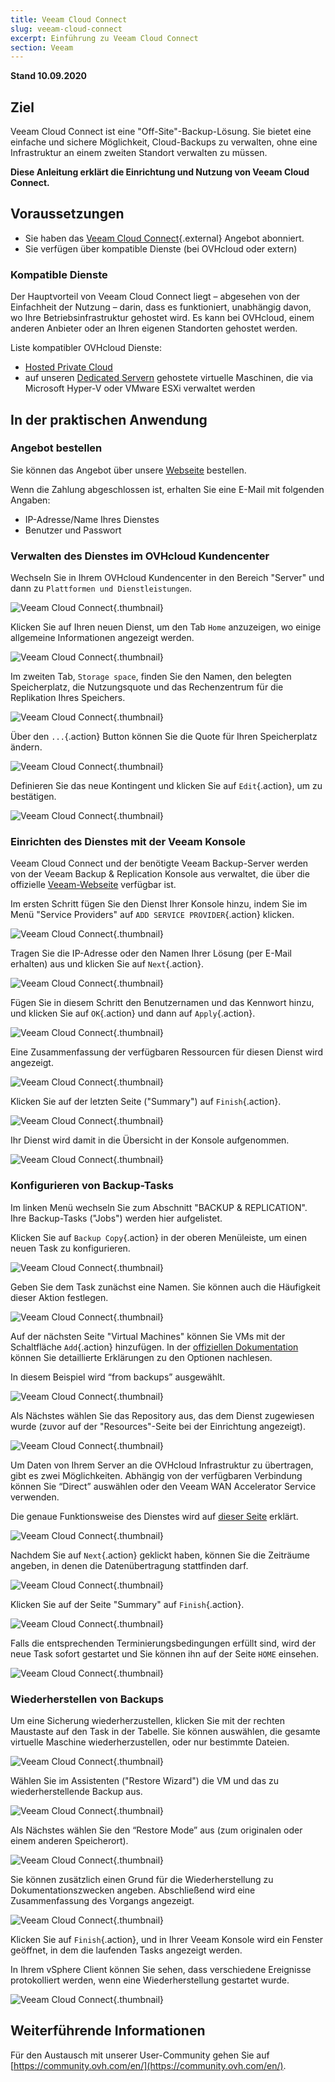 ```yaml
---
title: Veeam Cloud Connect
slug: veeam-cloud-connect
excerpt: Einführung zu Veeam Cloud Connect
section: Veeam
---
```


**Stand 10.09.2020**

## Ziel

Veeam Cloud Connect ist eine "Off-Site"-Backup-Lösung. Sie bietet eine einfache und sichere Möglichkeit, Cloud-Backups zu verwalten, ohne eine Infrastruktur an einem zweiten Standort verwalten zu müssen.

**Diese Anleitung erklärt die Einrichtung und Nutzung von Veeam Cloud Connect.**

## Voraussetzungen

- Sie haben das [Veeam Cloud Connect](https://www.ovh.com/de/storage-solutions/veeam-cloud-connect/){.external} Angebot abonniert.
- Sie verfügen über kompatible Dienste (bei OVHcloud oder extern)

### Kompatible Dienste

Der Hauptvorteil von Veeam Cloud Connect liegt – abgesehen von der Einfachheit der Nutzung – darin, dass es funktioniert, unabhängig davon, wo Ihre Betriebsinfrastruktur gehostet wird. Es kann bei OVHcloud, einem anderen Anbieter oder an Ihren eigenen Standorten gehostet werden.

Liste kompatibler OVHcloud Dienste:

- [Hosted Private Cloud](https://www.ovhcloud.com/de/enterprise/products/hosted-private-cloud/)
- auf unseren [Dedicated Servern](https://www.ovh.com/de/dedicated_server/) gehostete virtuelle Maschinen, die via Microsoft Hyper-V oder VMware ESXi verwaltet werden

## In der praktischen Anwendung

### Angebot bestellen

Sie können das Angebot über unsere [Webseite](https://www.ovh.com/de/storage-solutions/veeam-cloud-connect/) bestellen.

Wenn die Zahlung abgeschlossen ist, erhalten Sie eine E-Mail mit folgenden Angaben:

- IP-Adresse/Name Ihres Dienstes
- Benutzer und Passwort


### Verwalten des Dienstes im OVHcloud Kundencenter

Wechseln Sie in Ihrem OVHcloud Kundencenter in den Bereich "Server" und dann zu `Plattformen und Dienstleistungen`.

![Veeam Cloud Connect](images/veeam-cloud-connect-manager-start1.png){.thumbnail}

Klicken Sie auf Ihren neuen Dienst, um den Tab `Home` anzuzeigen, wo einige allgemeine Informationen angezeigt werden.

![Veeam Cloud Connect](images/veeam-cloud-connect-manager1.png){.thumbnail}

Im zweiten Tab, `Storage space`, finden Sie den Namen, den belegten Speicherplatz, die Nutzungsquote und das Rechenzentrum für die Replikation Ihres Speichers.

![Veeam Cloud Connect](images/veeam-cloud-connect-manager-espace1.png){.thumbnail}

Über den `...`{.action} Button können Sie die Quote für Ihren Speicherplatz ändern.

![Veeam Cloud Connect](images/veeam-cloud-connect-manager-modif-espace1.png){.thumbnail}

Definieren Sie das neue Kontingent und klicken Sie auf `Edit`{.action}, um zu bestätigen.

![Veeam Cloud Connect](images/veeam-cloud-connect-manager-modif-espace-ok1.png){.thumbnail}


### Einrichten des Dienstes mit der Veeam Konsole

Veeam Cloud Connect und der benötigte Veeam Backup-Server werden von der Veeam Backup & Replication Konsole aus verwaltet, die über die offizielle [Veeam-Webseite](https://www.veeam.com/) verfügbar ist.

Im ersten Schritt fügen Sie den Dienst Ihrer Konsole hinzu, indem Sie im Menü "Service Providers" auf `ADD SERVICE PROVIDER`{.action} klicken.

![Veeam Cloud Connect](images/veeam-cloud-connect-add-provider.png){.thumbnail}

Tragen Sie die IP-Adresse oder den Namen Ihrer Lösung (per E-Mail erhalten) aus und klicken Sie auf `Next`{.action}.

![Veeam Cloud Connect](images/veeam-cloud-connect-add-provider-ip.png){.thumbnail}

Fügen Sie in diesem Schritt den Benutzernamen und das Kennwort hinzu, und klicken Sie auf `OK`{.action} und dann auf `Apply`{.action}.

![Veeam Cloud Connect](images/veeam-cloud-connect-add-provider-login.png){.thumbnail}

Eine Zusammenfassung der verfügbaren Ressourcen für diesen Dienst wird angezeigt.

![Veeam Cloud Connect](images/veeam-cloud-connect-add-provider-ressources.png){.thumbnail}

Klicken Sie auf der letzten Seite ("Summary") auf `Finish`{.action}.

![Veeam Cloud Connect](images/veeam-cloud-connect-add-provider-recap.png){.thumbnail}

Ihr Dienst wird damit in die Übersicht in der Konsole aufgenommen.

![Veeam Cloud Connect](images/veeam-cloud-connect-add-provider-finish.png){.thumbnail}


### Konfigurieren von Backup-Tasks

Im linken Menü wechseln Sie zum Abschnitt "BACKUP & REPLICATION". Ihre Backup-Tasks ("Jobs") werden hier aufgelistet.

Klicken Sie auf `Backup Copy`{.action} in der oberen Menüleiste, um einen neuen Task zu konfigurieren.

![Veeam Cloud Connect](images/veeam-cloud-connect-replicat.png){.thumbnail}

Geben Sie dem Task zunächst eine Namen. Sie können auch die Häufigkeit dieser Aktion festlegen.

![Veeam Cloud Connect](images/veeam-cloud-connect-replicat-name.png){.thumbnail}

Auf der nächsten Seite "Virtual Machines" können Sie VMs mit der Schaltfläche `Add`{.action} hinzufügen. In der [offiziellen Dokumentation](https://helpcenter.veeam.com/archive/backup/95/vsphere/backup_copy_vms.html) können Sie detaillierte Erklärungen zu den Optionen nachlesen.

In diesem Beispiel wird “from backups” ausgewählt.

![Veeam Cloud Connect](images/veeam-cloud-connect-replicat-select.png){.thumbnail}

Als Nächstes wählen Sie das Repository aus, das dem Dienst zugewiesen wurde (zuvor auf der "Resources"-Seite bei der Einrichtung angezeigt).

![Veeam Cloud Connect](images/veeam-cloud-connect-replicat-target.png){.thumbnail}

Um Daten von Ihrem Server an die OVHcloud Infrastruktur zu übertragen, gibt es zwei Möglichkeiten. Abhängig von der verfügbaren Verbindung können Sie “Direct” auswählen oder den Veeam WAN Accelerator Service verwenden.

Die genaue Funktionsweise des Dienstes wird auf [dieser Seite](https://helpcenter.veeam.com/archive/backup/95/vsphere/wan_hiw.html) erklärt.

![Veeam Cloud Connect](images/veeam-cloud-connect-replicat-data.png){.thumbnail}

Nachdem Sie auf `Next`{.action} geklickt haben, können Sie die Zeiträume angeben, in denen die Datenübertragung stattfinden darf.

![Veeam Cloud Connect](images/veeam-cloud-connect-replicat-schedule.png){.thumbnail}

Klicken Sie auf der Seite "Summary" auf `Finish`{.action}.

![Veeam Cloud Connect](images/veeam-cloud-connect-replicat-finish.png){.thumbnail}

Falls die entsprechenden Terminierungsbedingungen erfüllt sind, wird der neue Task sofort gestartet und Sie können ihn auf der Seite `HOME` einsehen.

![Veeam Cloud Connect](images/veeam-cloud-connect-replicat-cloud.png){.thumbnail}


### Wiederherstellen von Backups

Um eine Sicherung wiederherzustellen, klicken Sie mit der rechten Maustaste auf den Task in der Tabelle. Sie können auswählen, die gesamte virtuelle Maschine wiederherzustellen, oder nur bestimmte Dateien.

![Veeam Cloud Connect](images/veeam-cloud-connect-restore.png){.thumbnail}

Wählen Sie im Assistenten ("Restore Wizard") die VM und das zu wiederherstellende Backup aus.

![Veeam Cloud Connect](images/veeam-cloud-connect-restore-select.png){.thumbnail}

Als Nächstes wählen Sie den “Restore Mode” aus (zum originalen oder einem anderen Speicherort).

![Veeam Cloud Connect](images/veeam-cloud-connect-restore-mode.png){.thumbnail}

Sie können zusätzlich einen Grund für die Wiederherstellung zu Dokumentationszwecken angeben. Abschließend wird eine Zusammenfassung des Vorgangs angezeigt.

![Veeam Cloud Connect](images/veeam-cloud-connect-restore-resume.png){.thumbnail}

Klicken Sie auf `Finish`{.action}, und in Ihrer Veeam Konsole wird ein Fenster geöffnet, in dem die laufenden Tasks angezeigt werden.

In Ihrem vSphere Client können Sie sehen, dass verschiedene Ereignisse protokolliert werden, wenn eine Wiederherstellung gestartet wurde.

![Veeam Cloud Connect](images/veeam-cloud-connect-restore-done.png){.thumbnail}

## Weiterführende Informationen

Für den Austausch mit unserer User-Community gehen Sie auf [https://community.ovh.com/en/](https://community.ovh.com/en/).
